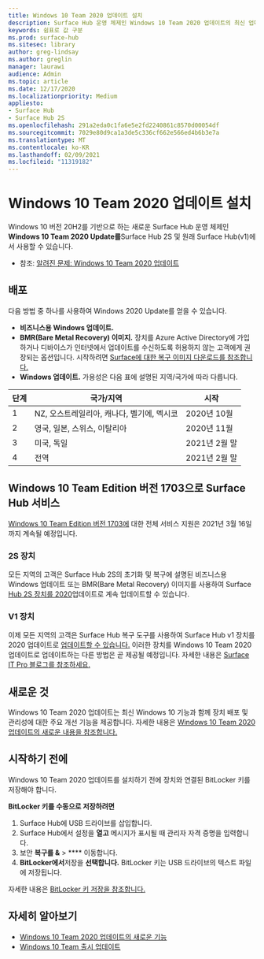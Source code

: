 ```yaml
---
title: Windows 10 Team 2020 업데이트 설치
description: Surface Hub 운영 체제인 Windows 10 Team 2020 업데이트의 최신 업데이트를 다운로드합니다.
keywords: 쉼표로 값 구분
ms.prod: surface-hub
ms.sitesec: library
author: greg-lindsay
ms.author: greglin
manager: laurawi
audience: Admin
ms.topic: article
ms.date: 12/17/2020
ms.localizationpriority: Medium
appliesto:
- Surface Hub
- Surface Hub 2S
ms.openlocfilehash: 291a2eda0c1fa6e5e2fd2240861c8570d00054df
ms.sourcegitcommit: 7029e80d9ca1a3de5c336cf662e566ed4b6b3e7a
ms.translationtype: MT
ms.contentlocale: ko-KR
ms.lasthandoff: 02/09/2021
ms.locfileid: "11319182"
---
```

# Windows 10 Team 2020 업데이트 설치 

Windows 10 버전 20H2를 기반으로 하는 새로운 Surface Hub 운영 체제인 **Windows 10 Team 2020 Update를**Surface Hub 2S 및 원래 Surface Hub(v1)에서 사용할 수 있습니다. 

- 참조: [알려진 문제: Windows 10 Team 2020 업데이트](surface-hub-2020-team-update-known-issues.md)

## 배포

다음 방법 중 하나를 사용하여 Windows 2020 Update를 얻을 수 있습니다.

- **비즈니스용 Windows 업데이트.**
- **BMR(Bare Metal Recovery) 이미지.** 장치를 Azure Active Directory에 가입하거나 디바이스가 인터넷에서 업데이트를 수신하도록 허용하지 않는 고객에게 권장되는 옵션입니다. 시작하려면 [Surface에 대한 복구 이미지 다운로드를 참조합니다.](https://support.microsoft.com/surfacerecoveryimage)
- **Windows 업데이트.** 가용성은 다음 표에 설명된 지역/국가에 따라 다릅니다.

| 단계 | 국가/지역                         | 시작          |
| ----- | -------------------------------------- | ----------------- |
| 1     | NZ, 오스트레일리아, 캐나다, 벨기에, 멕시코 | 2020년 10월  |
| 2     | 영국, 일본, 스위스, 이탈리아          | 2020년 11월 |
| 3     | 미국, 독일                            | 2021년 2월 말 |
| 4     | 전역                                 | 2021년 2월 말 |

## Windows 10 Team Edition 버전 1703으로 Surface Hub 서비스 

[Windows 10 Team Edition 버전 1703에](https://support.microsoft.com/topic/november-12-2019-kb4525245-os-build-15063-2172-dfc81b85-11a6-54ef-4370-11408193419f) 대한 전체 서비스 지원은 2021년 3월 16일까지 계속될 예정입니다.

### 2S 장치 

모든 지역의 고객은 Surface Hub 2S의 초기화 및 복구에 설명된 비즈니스용 Windows 업데이트 또는 BMR(Bare Metal Recovery) 이미지를 사용하여 Surface [Hub 2S 장치를 2020](surface-hub-2s-recover-reset.md)업데이트로 계속 업데이트할 수 있습니다.

### V1 장치 

이제 모든 지역의 고객은 Surface Hub 복구 도구를 사용하여 Surface Hub v1 장치를 2020 업데이트로 [업데이트할 수 있습니다.](surface-hub-recovery-tool.md) 이러한 장치를 Windows 10 Team 2020 업데이트로 업데이트하는 다른 방법은 곧 제공될 예정입니다. 자세한 내용은 [Surface IT Pro 블로그를 참조하세요.](https://techcommunity.microsoft.com/t5/surface-it-pro-blog/update-to-the-windows-10-team-rollout/ba-p/1669655)
 
## 새로운 것

Windows 10 Team 2020 업데이트는 최신 Windows 10 기능과 함께 장치 배포 및 관리성에 대한 주요 개선 기능을 제공합니다. 자세한 내용은 [Windows 10 Team 2020 업데이트의 새로운 내용을 참조합니다.](surface-hub-2020-update-whats-new.md)
 
## 시작하기 전에

Windows 10 Team 2020 업데이트를 설치하기 전에 장치와 연결된 BitLocker 키를 저장해야 합니다. 

**BitLocker 키를 수동으로 저장하려면**

1. Surface Hub에 USB 드라이브를 삽입합니다.
2. Surface Hub에서 설정을 **열고** 메시지가 표시될 때 관리자 자격 증명을 입력합니다.
3. 보안 **복구를 &**  >  **** 이동합니다.
4. **BitLocker에서**저장을 **선택합니다.** BitLocker 키는 USB 드라이브의 텍스트 파일에 저장됩니다.

자세한 내용은 [BitLocker 키 저장을 참조합니다.](save-bitlocker-key-surface-hub.md)

## 자세히 알아보기

- [Windows 10 Team 2020 업데이트의 새로운 기능](surface-hub-2020-update-whats-new.md)
- [Windows 10 Team 출시 업데이트](https://techcommunity.microsoft.com/t5/surface-it-pro-blog/update-to-the-windows-10-team-rollout/ba-p/1669655)
